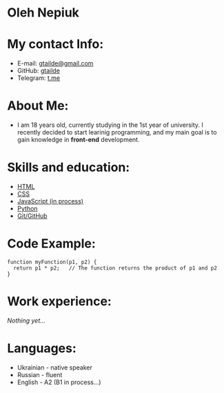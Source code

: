 # Oleh Nepiuk

# My contact Info:

 * E-mail: gtailde@gmail.com
 * GitHub: [gtailde](https://github.com/gtailde)
 * Telegram: [t.me](https://t.me/gtailde)

# About Me:

 * I am 18 years old, currently studying in the 1st year of university. I recently decided to start learinig programming, and my main goal is to gain knowledge 
 in **front-end** development.

 # Skills and education:
 * [HTML](https://www.youtube.com/watch?v=DOEtVdkKwcU&feature=share&si=ELPmzJkDCLju2KnD5oyZMQ)
 * [CSS](https://www.youtube.com/watch?v=SpCUuyZZTp8&feature=share&si=ELPmzJkDCLju2KnD5oyZMQ)
 * [JavaScript (in process)](https://www.youtube.com/watch?v=Bluxbh9CaQ0&feature=share&si=ELPmzJkDCLju2KnD5oyZMQ)
 * [Python](https://www.coursera.org/specializations/python)
 * [Git/GitHub](https://www.youtube.com/watch?v=zZBiln_2FhM&feature=share&si=ELPmzJkDCLju2KnD5oyZMQ)

# Code Example:

```
function myFunction(p1, p2) {
  return p1 * p2;   // The function returns the product of p1 and p2
}
```

# Work experience:

*Nothing yet…* 

# Languages:

 * Ukrainian - native speaker
 * Russian - fluent
 * English - A2 (B1 in process...)
